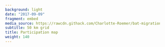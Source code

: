 ```yaml
---
background: light
date: "2017-09-09"
fragment: embed
media_source: https://rawcdn.githack.com/Charlotte-Roemer/bat-migration-europe/fd4ea1366b2aeb99b85fe4d9f6b77277eca407d9/Participation%20map/map.html
subtitle: 50 km grid
title: Participation map
weight: 140
---
```

